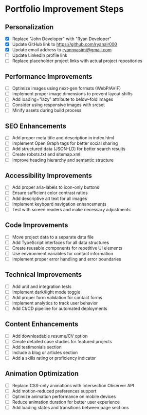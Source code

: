 # Portfolio Improvement Steps

## Personalization
- [x] Replace "John Developer" with "Ryan Developer"
- [x] Update GitHub link to https://github.com/ryanair000
- [x] Update email address to ryannyasimi@gmail.com
- [ ] Update LinkedIn profile link
- [ ] Replace placeholder project links with actual project repositories

## Performance Improvements
- [ ] Optimize images using next-gen formats (WebP/AVIF)
- [ ] Implement proper image dimensions to prevent layout shifts
- [ ] Add loading="lazy" attribute to below-fold images
- [ ] Consider using responsive images with srcset
- [ ] Minify assets during build process

## SEO Enhancements
- [ ] Add proper meta title and description in index.html
- [ ] Implement Open Graph tags for better social sharing
- [ ] Add structured data (JSON-LD) for better search results
- [ ] Create robots.txt and sitemap.xml
- [ ] Improve heading hierarchy and semantic structure

## Accessibility Improvements
- [ ] Add proper aria-labels to icon-only buttons
- [ ] Ensure sufficient color contrast ratios
- [ ] Add descriptive alt text for all images
- [ ] Implement keyboard navigation enhancements
- [ ] Test with screen readers and make necessary adjustments

## Code Improvements
- [ ] Move project data to a separate data file
- [ ] Add TypeScript interfaces for all data structures
- [ ] Create reusable components for repetitive UI elements
- [ ] Use environment variables for contact information
- [ ] Implement proper error handling and error boundaries

## Technical Improvements
- [ ] Add unit and integration tests
- [ ] Implement dark/light mode toggle
- [ ] Add proper form validation for contact forms
- [ ] Implement analytics to track user behavior
- [ ] Add CI/CD pipeline for automated deployments

## Content Enhancements
- [ ] Add downloadable resume/CV option
- [ ] Create detailed case studies for featured projects
- [ ] Add testimonials section
- [ ] Include a blog or articles section
- [ ] Add a skills rating or proficiency indicator

## Animation Optimization
- [ ] Replace CSS-only animations with Intersection Observer API
- [ ] Add motion-reduced preferences support
- [ ] Optimize animation performance on mobile devices
- [ ] Reduce animation duration for better user experience
- [ ] Add loading states and transitions between page sections 